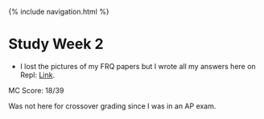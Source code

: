 {% include navigation.html %}

# Study Week 2 

* I lost the pictures of my FRQ papers but I wrote all my answers here on Repl: [Link](https://replit.com/@Rini/2014-FRQ#Director.java).

MC Score: 18/39

Was not here for crossover grading since I was in an AP exam.
